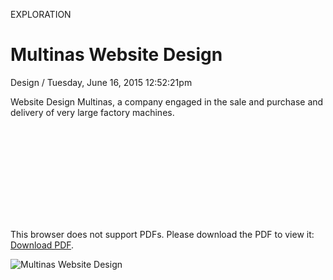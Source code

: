<p class="type">EXPLORATION</p>

# Multinas Website Design

<p class="meta">Design  /  Tuesday, June 16, 2015 12:52:21pm</p>

Website Design Multinas, a company engaged in the sale and purchase and delivery of very large factory machines.

<object data="https://farooq-agent.web.app/assets/images/works/details/87-multinas-website-design/Multinas-Web_Design-Proposal.pdf" type="application/pdf" width="" height="">
    <embed src="https://farooq-agent.web.app/assets/images/works/details/87-multinas-website-design/Multinas-Web_Design-Proposal.pdf">
        <p>This browser does not support PDFs. Please download the PDF to view it: <a href="https://farooq-agent.web.app/assets/images/works/details/87-multinas-website-design/Multinas-Web_Design-Proposal.pdf" target="_blank">Download PDF</a>.</p>
    </embed>
</object>

![Multinas Website Design](https://farooq-agent.web.app/assets/images/works/large/sVdiiT71_work_image.png)
